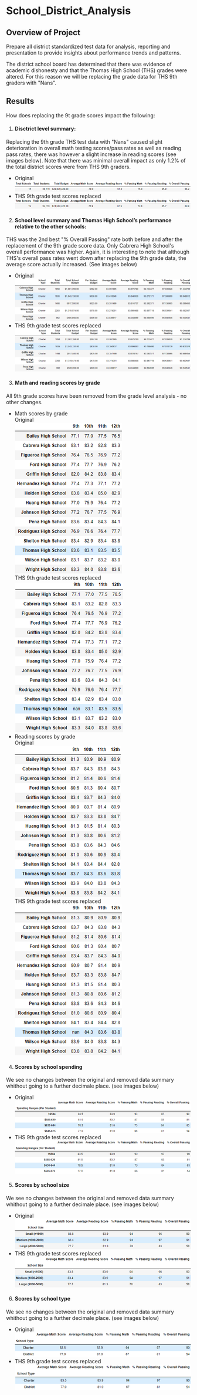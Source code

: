 # School_District_Analysis

## Overview of Project
Prepare all district standardized test data for analysis, reporting and presentation to provide insights about performance trends and patterns. 

The district school board has determined that there was evidence of academic dishonesty and that the Thomas High School (THS) grades were altered. For this reason we will be replacing the grade data for THS 9th graders with "Nans". 

## Results 
How does replacing the 9t grade scores impact the following: 
1.  #### Disctrict level summary:
Replacing the 9th grade THS test data with "Nans" caused slight deterioration in overall math testing scores/pass rates as well as reading pass rates, there was however a slight increase in reading scores (see images below). Note that there was minimal overall impact as only 1.2% of the total district scores were from THS 9th graders. 
  - Original  
  ![](Resources/district_summary_mod.PNG) 
  - THS 9th grade test scores replaced    
  ![](Resources/district_summary_chal.PNG) 
2.  #### School level summary and Thomas High School’s performance relative to the other schools: 
THS was the 2nd best "% Overall Passing" rate both before and after the replacement of the 9th grade score data. Only Cabrera High School's overall performance was higher. Again, it is interesting to note that although THS's overall pass rates went down after replacing the 9th grade data, the average score actually increased. (See images below)
  - Original
  ![](Resources/school_summary_mod.PNG) 
  - THS 9th grade test scores replaced    
  ![](Resources/school_summary_chal.PNG) 
3.  #### Math and reading scores by grade<br/>
All 9th grade scores have been removed from the grade level analysis - no other changes. 
  - Math scores by grade<br/>
     Original<br/> 
     ![](Resources/math_by_grade_mod.PNG)<br/> 
     THS 9th grade test scores replaced<br/>
     ![](Resources/math_by_grade_chal.PNG)<br/>   
  - Reading scores by grade<br/> 
     Original<br/> 
     ![](Resources/reading_by_grade_mod.PNG)<br/>
     THS 9th grade test scores replaced<br/>
     ![](Resources/reading_by_grade_chal.PNG)<br/>
4.  #### Scores by school spending<br/>
We see no changes between the original and removed data summary whithout going to a further decimale place. (see images below)
  - Original<br/> 
  ![](Resources/spending_summary_mod.PNG)<br/>
  - THS 9th grade test scores replaced<br/>
  ![](Resources/spending_summary_chal.PNG)<br/>
5.  #### Scores by school size<br/>
We see no changes between the original and removed data summary whithout going to a further decimale place. (see images below)
  - Original<br/> 
  ![](Resources/size_summary_mod.PNG)<br/>
  - THS 9th grade test scores replaced<br/>
  ![](Resources/size_summary_chal.PNG)<br/>
6.  #### Scores by school type<br/>
We see no changes between the original and removed data summary whithout going to a further decimale place. (see images below)
  - Original<br/> 
  ![](Resources/school_type_summary_mod.PNG)<br/>
  - THS 9th grade test scores replaced<br/>
  ![](Resources/school_type_summary_chal.PNG)<br/>
